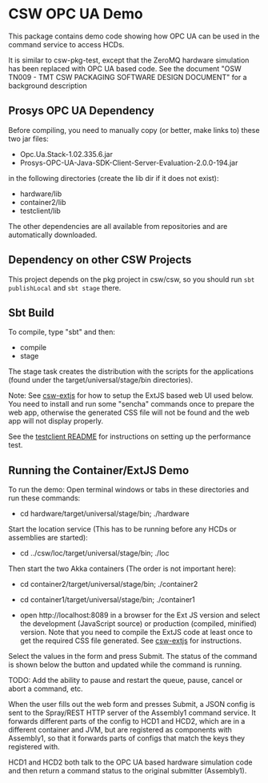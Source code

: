 CSW OPC UA Demo
=============

This package contains demo code showing how OPC UA can be used in the command service to access HCDs.

It is similar to csw-pkg-test, except that the ZeroMQ hardware simulation has been replaced with OPC UA based code.
See the document "OSW TN009 - TMT CSW PACKAGING SOFTWARE DESIGN DOCUMENT" for a background description

Prosys OPC UA Dependency
----------------------------

Before compiling, you need to manually copy (or better, make links to) these two jar files:

* Opc.Ua.Stack-1.02.335.6.jar
* Prosys-OPC-UA-Java-SDK-Client-Server-Evaluation-2.0.0-194.jar

in the following directories (create the lib dir if it does not exist):

* hardware/lib
* container2/lib
* testclient/lib

The other dependencies are all available from repositories and are automatically downloaded.

Dependency on other CSW Projects
--------------------------------

This project depends on the pkg project in csw/csw, so you should run `sbt publishLocal` and `sbt stage` there.


Sbt Build
---------

To compile, type "sbt" and then:

* compile
* stage

The stage task creates the distribution with the scripts for the applications
(found under the target/universal/stage/bin directories).

Note: See <a href="https://github.com/tmtsoftware/csw-extjs">csw-extjs</a> for how to setup the ExtJS
based web UI used below. You need to install and run some "sencha" commands once to prepare the web app, otherwise
the generated CSS file will not be found and the web app will not display properly.

See the <a href="https://github.com/tmtsoftware/csw-opc-ua/testclient">testclient README</a> for instructions on
setting up the performance test.

Running the Container/ExtJS Demo
--------------------------------

To run the demo: Open terminal windows or tabs in these directories and run these commands:

* cd hardware/target/universal/stage/bin; ./hardware

Start the location service (This has to be running before any HCDs or assemblies are started):

* cd ../csw/loc/target/universal/stage/bin; ./loc

Then start the two Akka containers (The order is not important here):

* cd container2/target/universal/stage/bin; ./container2
* cd container1/target/universal/stage/bin; ./container1

* open http://localhost:8089 in a browser for the Ext JS version and select the development
(JavaScript source) or production (compiled, minified) version. Note that you need to
compile the ExtJS code at least once to get the required CSS file generated.
See <a href="https://github.com/tmtsoftware/csw-extjs">csw-extjs</a> for instructions.

Select the values in the form and press Submit. The status of the command is shown below the button and updated
while the command is running.

TODO: Add the ability to pause and restart the queue, pause, cancel or abort a command, etc.

When the user fills out the web form and presses Submit, a JSON config is sent to the Spray/REST HTTP server
of the Assembly1 command service. It forwards different parts of the config to HCD1 and HCD2, which are in
a different container and JVM, but are registered as components with Assembly1, so that it forwards parts of
configs that match the keys they registered with.

HCD1 and HCD2 both talk to the OPC UA based hardware simulation code and then return a command status to the
original submitter (Assembly1).



